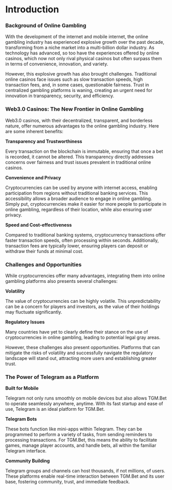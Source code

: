 # Introduction



### Background of Online Gambling

With the development of the internet and mobile internet, the online gambling industry has experienced explosive growth over the past decade, transforming from a niche market into a multi-billion dollar industry. As technology has advanced, so too have the experiences offered by online casinos, which now not only rival physical casinos but often surpass them in terms of convenience, innovation, and variety.

However, this explosive growth has also brought challenges. Traditional online casinos face issues such as slow transaction speeds, high transaction fees, and, in some cases, questionable fairness. Trust in centralized gambling platforms is waning, creating an urgent need for innovation in transparency, security, and efficiency.

### Web3.0 Casinos: The New Frontier in Online Gambling

Web3.0 casinos, with their decentralized, transparent, and borderless nature, offer numerous advantages to the online gambling industry. Here are some inherent benefits:

**Transparency and Trustworthiness**

Every transaction on the blockchain is immutable, ensuring that once a bet is recorded, it cannot be altered. This transparency directly addresses concerns over fairness and trust issues prevalent in traditional online casinos.

**Convenience and Privacy**

Cryptocurrencies can be used by anyone with internet access, enabling participation from regions without traditional banking services. This accessibility allows a broader audience to engage in online gambling. Simply put, cryptocurrencies make it easier for more people to participate in online gambling, regardless of their location, while also ensuring user privacy.

**Speed and Cost-effectiveness**

Compared to traditional banking systems, cryptocurrency transactions offer faster transaction speeds, often processing within seconds. Additionally, transaction fees are typically lower, ensuring players can deposit or withdraw their funds at minimal cost.

### Challenges and Opportunities

While cryptocurrencies offer many advantages, integrating them into online gambling platforms also presents several challenges:

**Volatility**

The value of cryptocurrencies can be highly volatile. This unpredictability can be a concern for players and investors, as the value of their holdings may fluctuate significantly.

**Regulatory Issues**

Many countries have yet to clearly define their stance on the use of cryptocurrencies in online gambling, leading to potential legal gray areas.

However, these challenges also present opportunities. Platforms that can mitigate the risks of volatility and successfully navigate the regulatory landscape will stand out, attracting more users and establishing greater trust.

### The Power of Telegram as a Platform

**Built for Mobile**

Telegram not only runs smoothly on mobile devices but also allows TGM.Bet to operate seamlessly anywhere, anytime. With its fast startup and ease of use, Telegram is an ideal platform for TGM.Bet.

**Telegram Bots**

These bots function like mini-apps within Telegram. They can be programmed to perform a variety of tasks, from sending reminders to processing transactions. For TGM.Bet, this means the ability to facilitate games, manage player accounts, and handle bets, all within the familiar Telegram interface.

**Community Building**

Telegram groups and channels can host thousands, if not millions, of users. These platforms enable real-time interaction between TGM.Bet and its user base, fostering community, trust, and immediate feedback.
